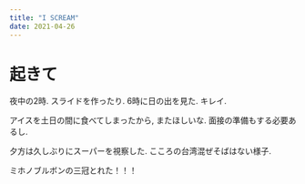 ```yaml
---
title: "I SCREAM"
date: 2021-04-26
---
```


# 起きて
夜中の2時. スライドを作ったり. 6時に日の出を見た. キレイ.

アイスを土日の間に食べてしまったから, またほしいな. 面接の準備もする必要あるし.

夕方は久しぶりにスーパーを視察した. こころの台湾混ぜそばはない様子.

ミホノブルボンの三冠とれた！！！